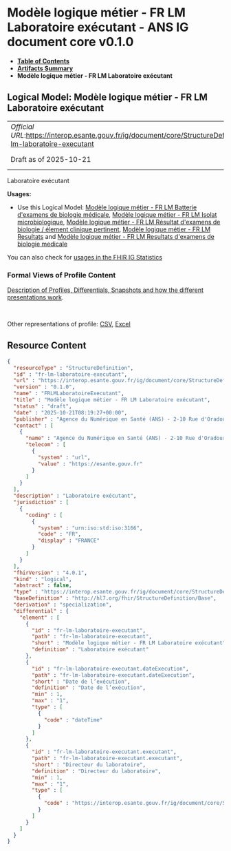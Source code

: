 # Modèle logique métier - FR LM Laboratoire exécutant - ANS IG document core v0.1.0

* [**Table of Contents**](toc.md)
* [**Artifacts Summary**](artifacts.md)
* **Modèle logique métier - FR LM Laboratoire exécutant**

## Logical Model: Modèle logique métier - FR LM Laboratoire exécutant 

| | |
| :--- | :--- |
| *Official URL*:https://interop.esante.gouv.fr/ig/document/core/StructureDefinition/fr-lm-laboratoire-executant | *Version*:0.1.0 |
| Draft as of 2025-10-21 | *Computable Name*:FRLMLaboratoireExecutant |

 
Laboratoire exécutant 

**Usages:**

* Use this Logical Model: [Modèle logique métier - FR LM Batterie d'examens de biologie médicale](StructureDefinition-fr-lm-batterie-examens-biologie-medicale.md), [Modèle logique métier - FR LM Isolat microbiologique](StructureDefinition-fr-lm-isolat-microbiologique.md), [Modèle logique métier - FR LM Résultat d'examens de biologie / élement clinique pertinent](StructureDefinition-fr-lm-resultat-examens-biologie-element-clinique-pertinent.md), [Modèle logique métier - FR LM Resultats](StructureDefinition-fr-lm-resultats-entree.md) and [Modèle logique métier - FR LM Resultats d'examens de biologie medicale](StructureDefinition-fr-lm-resultats-examens-biologie-medicale.md)

You can also check for [usages in the FHIR IG Statistics](https://packages2.fhir.org/xig/ans.document.fr.core|current/StructureDefinition/fr-lm-laboratoire-executant)

### Formal Views of Profile Content

 [Description of Profiles, Differentials, Snapshots and how the different presentations work](http://build.fhir.org/ig/FHIR/ig-guidance/readingIgs.html#structure-definitions). 

 

Other representations of profile: [CSV](StructureDefinition-fr-lm-laboratoire-executant.csv), [Excel](StructureDefinition-fr-lm-laboratoire-executant.xlsx) 



## Resource Content

```json
{
  "resourceType" : "StructureDefinition",
  "id" : "fr-lm-laboratoire-executant",
  "url" : "https://interop.esante.gouv.fr/ig/document/core/StructureDefinition/fr-lm-laboratoire-executant",
  "version" : "0.1.0",
  "name" : "FRLMLaboratoireExecutant",
  "title" : "Modèle logique métier - FR LM Laboratoire exécutant",
  "status" : "draft",
  "date" : "2025-10-21T08:19:27+00:00",
  "publisher" : "Agence du Numérique en Santé (ANS) - 2-10 Rue d'Oradour-sur-Glane, 75015 Paris",
  "contact" : [
    {
      "name" : "Agence du Numérique en Santé (ANS) - 2-10 Rue d'Oradour-sur-Glane, 75015 Paris",
      "telecom" : [
        {
          "system" : "url",
          "value" : "https://esante.gouv.fr"
        }
      ]
    }
  ],
  "description" : "Laboratoire exécutant",
  "jurisdiction" : [
    {
      "coding" : [
        {
          "system" : "urn:iso:std:iso:3166",
          "code" : "FR",
          "display" : "FRANCE"
        }
      ]
    }
  ],
  "fhirVersion" : "4.0.1",
  "kind" : "logical",
  "abstract" : false,
  "type" : "https://interop.esante.gouv.fr/ig/document/core/StructureDefinition/fr-lm-laboratoire-executant",
  "baseDefinition" : "http://hl7.org/fhir/StructureDefinition/Base",
  "derivation" : "specialization",
  "differential" : {
    "element" : [
      {
        "id" : "fr-lm-laboratoire-executant",
        "path" : "fr-lm-laboratoire-executant",
        "short" : "Modèle logique métier - FR LM Laboratoire exécutant",
        "definition" : "Laboratoire exécutant"
      },
      {
        "id" : "fr-lm-laboratoire-executant.dateExecution",
        "path" : "fr-lm-laboratoire-executant.dateExecution",
        "short" : "Date de l’exécution",
        "definition" : "Date de l’exécution",
        "min" : 1,
        "max" : "1",
        "type" : [
          {
            "code" : "dateTime"
          }
        ]
      },
      {
        "id" : "fr-lm-laboratoire-executant.executant",
        "path" : "fr-lm-laboratoire-executant.executant",
        "short" : "Directeur du laboratoire",
        "definition" : "Directeur du laboratoire",
        "min" : 1,
        "max" : "1",
        "type" : [
          {
            "code" : "https://interop.esante.gouv.fr/ig/document/core/StructureDefinition/fr-lm-personne-structure"
          }
        ]
      }
    ]
  }
}

```
